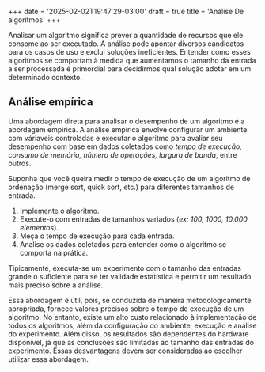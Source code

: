 +++
date = '2025-02-02T19:47:29-03:00'
draft = true
title = 'Análise De algoritmos'
+++

Analisar um algoritmo significa prever a quantidade de recursos que ele consome ao ser executado. A análise pode apontar diversos candidatos para os casos de uso e exclui soluções ineficientes. Entender como esses algoritmos se comportam à medida que aumentamos o tamanho da entrada a ser processada é primordial para decidirmos qual solução adotar em um determinado contexto.

## Análise empírica

Uma abordagem direta para analisar o desempenho de um algoritmo é a abordagem empírica. A análise empírica envolve configurar um ambiente com váriaveis controladas e executar o algoritmo para avaliar seu desempenho com base em dados coletados como *tempo de execução, consumo de memória, número de operações, largura de banda*, entre outros. 

Suponha que você queira medir o tempo de execução de um algoritmo de ordenação (merge sort, quick sort, etc.) para diferentes tamanhos de entrada.
1. Implemente o algoritmo.
2. Execute-o com entradas de tamanhos variados (*ex: 100, 1000, 10.000 elementos*).
3. Meça o tempo de execução para cada entrada.
4. Analise os dados coletados para entender como o algoritmo se comporta na prática.

Tipicamente, executa-se um experimento com o tamanho das entradas grande o suficiente para se ter validade estatística e permitir um resultado mais preciso sobre a análise.

Essa abordagem é útil, pois, se conduzida de maneira metodologicamente apropriada, fornece valores precisos sobre o tempo de execução de um algoritmo. No entanto, existe um alto custo relacionado à implementação de todos os algoritmos, além da configuração do ambiente, execução e análise do experimento. Além disso, os resultados são dependentes do hardware disponível, já que as conclusões são limitadas ao tamanho das entradas do experimento. Essas desvantagens devem ser consideradas ao escolher utilizar essa abordagem.
